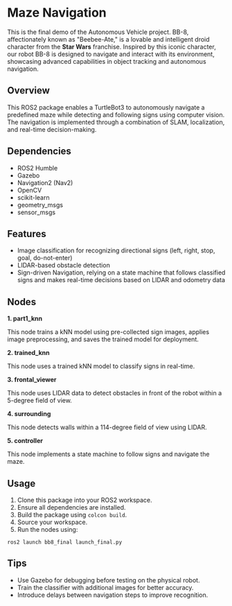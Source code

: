 # Maze Navigation

This is the final demo of the Autonomous Vehicle project. BB-8, affectionately known as "Beebee-Ate," is a lovable and intelligent droid character from the __Star Wars__ franchise. Inspired by this iconic character, our robot BB-8 is designed to navigate and interact with its environment, showcasing advanced capabilities in object tracking and autonomous navigation.

## Overview

This ROS2 package enables a TurtleBot3 to autonomously navigate a predefined maze while detecting and following signs using computer vision. The navigation is implemented through a combination of SLAM, localization, and real-time decision-making.

## Dependencies

- ROS2 Humble
- Gazebo
- Navigation2 (Nav2)
- OpenCV
- scikit-learn
- geometry_msgs
- sensor_msgs

## Features

- Image classification for recognizing directional signs (left, right, stop, goal, do-not-enter)
- LIDAR-based obstacle detection
- Sign-driven Navigation, relying on a state machine that follows classified signs and makes real-time decisions based on LIDAR and odometry data

## Nodes
**1. part1_knn**

This node trains a kNN model using pre-collected sign images, applies image preprocessing, and saves the trained model for deployment.

**2. trained_knn**

This node uses a trained kNN model to classify signs in real-time.

**3. frontal_viewer**

This node uses LIDAR data to detect obstacles in front of the robot within a 5-degree field of view.

**4. surrounding**

This node detects walls within a 114-degree field of view using LIDAR.

**5. controller**

This node implements a state machine to follow signs and navigate the maze.

## Usage
1. Clone this package into your ROS2 workspace.
2. Ensure all dependencies are installed.
3. Build the package using `colcon build`.
4. Source your workspace.
5. Run the nodes using:
```
ros2 launch bb8_final launch_final.py
```

## Tips
- Use Gazebo for debugging before testing on the physical robot.
- Train the classifier with additional images for better accuracy.
- Introduce delays between navigation steps to improve recognition.
